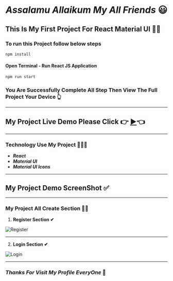 
<h1 align="center"><i>Assalamu Allaikum My All Friends</i> 😃</h1>

<h2>This Is My First Project For React Material UI 👩‍💻</h2>

### To run this Project follow below steps
```bash
npm install 
```
#### Open Terminal  - Run React JS Application
```bash
npm run start

```
### You Are Successfully Complete All Step Then View The Full Project Your Device 👆

***

## My Project Live Demo Please Click 👉 [▶](https://md-ij.github.io/react-material-form/  ' Click For Live Project Demo 👩‍💻 ')👈

***


### Technology Use My Project 👩🏾‍💻
- ***React***
- ***Material UI***
- ***Material UI Icons***

***

## My Project Demo ScreenShot ✅

*** 

### My Project All Create Section 👵🏿

1. **Register Section ✔**

![Register](https://user-images.githubusercontent.com/106918656/206920890-6eda5940-45fb-4e43-a9d8-934238833540.jpg)

***
2. **Login Section ✔**

![Login](https://user-images.githubusercontent.com/106918656/206921017-e633d1da-592f-419f-a76a-6b6f1dc4923b.jpg)

***

### ***Thanks For Visit My Profile EveryOne***  🥰

